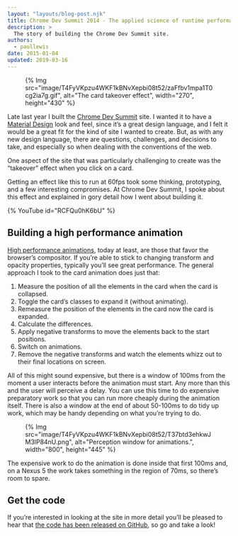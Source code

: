 ```yaml
---
layout: "layouts/blog-post.njk"
title: Chrome Dev Summit 2014 - The applied science of runtime performance
description: >
  The story of building the Chrome Dev Summit site.
authors:
  - paullewis
date: 2015-01-04
updated: 2019-03-16
---
```


<figure>
{% Img src="image/T4FyVKpzu4WKF1kBNvXepbi08t52/zaFfbv1mpa1T0cg2ia7g.gif", alt="The card takeover effect", width="270", height="430" %}
</figure>

Late last year I built the [Chrome Dev Summit](/devsummit/) site. I wanted it to have a [Material Design](https://material.io/design/) look and feel, since it’s a great design language, and I felt it would be a great fit for the kind of site I wanted to create. But, as with any new design language, there are questions, challenges, and decisions to take, and especially so when dealing with the conventions of the web.

One aspect of the site that was particularly challenging to create was the  “takeover” effect when you click on a card.

Getting an effect like this to run at 60fps took some thinking, prototyping, and a few interesting compromises. At Chrome Dev Summit, I spoke about this effect and explained in gory detail how I went about building it.

{% YouTube id="RCFQu0hK6bU" %}


## Building a high performance animation

[High performance animations](https://www.html5rocks.com/tutorials/speed/high-performance-animations/), today at least, are those that favor the browser’s compositor. If you’re able to stick to changing transform and opacity properties, typically you’ll see great performance. The general approach I took to the card animation does just that:

1. Measure the position of all the elements in the card when the card is collapsed.
1. Toggle the card’s classes to expand it (without animating).
1. Remeasure the position of the elements in the card now the card is expanded.
1. Calculate the differences.
1. Apply negative transforms to move the elements back to the start positions.
1. Switch on animations.
1. Remove the negative transforms and watch the elements whizz out to their final locations on screen.

All of this might sound expensive, but there is a window of 100ms from the moment a user interacts before the animation must start. Any more than this and the user will perceive a delay. You can use this time to do expensive preparatory work so that you can run more cheaply during the animation itself. There is also a window at the end of about 50-100ms to do tidy up work, which may be handy depending on what you’re trying to do.


<figure>
{% Img src="image/T4FyVKpzu4WKF1kBNvXepbi08t52/T37btd3ehkwJM3lP84nU.png", alt="Perception window for animations.", width="800", height="445" %}
</figure>

The expensive work to do the animation is done inside that first 100ms and, on a Nexus 5 the work takes something in the region of 70ms, so there’s room to spare.

## Get the code

If you’re interested in looking at the site in more detail you’ll be pleased to hear that [the code has been released on GitHub](https://github.com/GoogleChrome/devsummit), so go and take a look!


